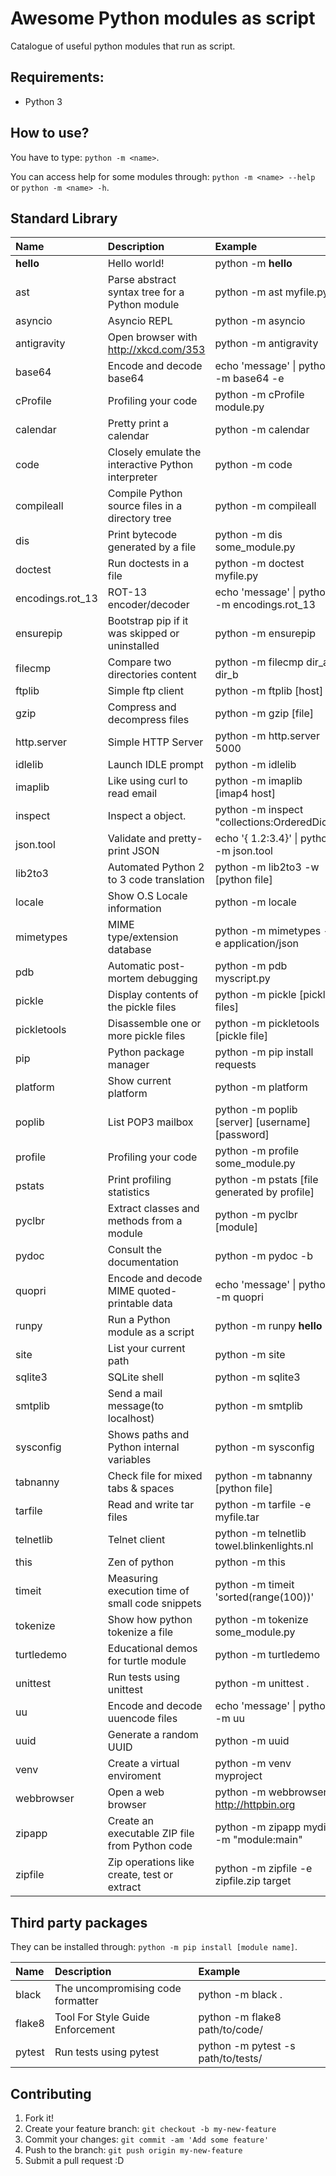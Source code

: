 # Awesome Python modules as script

Catalogue of useful python modules that run as script.

## Requirements:

- Python 3

## How to use?

You have to type: `python -m <name>`.

You can access help for some modules through: `python -m <name> --help` or `python -m <name> -h`.

## Standard Library

| Name             | Description                                        | Example                                         |
| :--------------- | :------------------------------------------------- | :---------------------------------------------- |
| __hello__        | Hello world!                                       | python -m __hello__                             |
| ast              | Parse abstract syntax tree for a Python module     | python -m ast myfile.py                         |
| asyncio          | Asyncio REPL                                       | python -m asyncio                               |
| antigravity      | Open browser with http://xkcd.com/353              | python -m antigravity                           |
| base64           | Encode and decode base64                           | echo 'message' \| python -m base64 -e           |
| cProfile         | Profiling your code                                | python -m cProfile module.py                    |
| calendar         | Pretty print a calendar                            | python -m calendar                              |
| code             | Closely emulate the interactive Python interpreter | python -m code                                  |
| compileall       | Compile Python source files in a directory tree    | python -m compileall                            |
| dis              | Print bytecode generated by a file                 | python -m dis some_module.py                    |
| doctest          | Run doctests in a file                             | python -m doctest myfile.py                     |
| encodings.rot_13 | ROT-13 encoder/decoder                             | echo 'message' \| python -m encodings.rot_13    |
| ensurepip        | Bootstrap pip if it was skipped or uninstalled     | python -m ensurepip                             |
| filecmp          | Compare two directories content                    | python -m filecmp dir_a dir_b                   |
| ftplib           | Simple ftp client                                  | python -m ftplib [host]                         |
| gzip             | Compress and decompress files                      | python -m gzip [file]                           |
| http.server      | Simple HTTP Server                                 | python -m http.server 5000                      |
| idlelib          | Launch IDLE prompt                                 | python -m idlelib                               |
| imaplib          | Like using curl to read email                      | python -m imaplib [imap4 host]                  |
| inspect          | Inspect a object.                                  | python -m inspect "collections:OrderedDict"     |
| json.tool        | Validate and pretty-print JSON                     | echo '{ 1.2:3.4}' \| python -m json.tool        |
| lib2to3          | Automated Python 2 to 3 code translation           | python -m lib2to3 -w [python file]              |
| locale           | Show O.S Locale information                        | python -m locale                                |
| mimetypes        | MIME type/extension database                       | python -m mimetypes -e application/json         |
| pdb              | Automatic post-mortem debugging                    | python -m pdb myscript.py                       |
| pickle           | Display contents of the pickle files               | python -m pickle [pickle files]                 |
| pickletools      | Disassemble one or more pickle files               | python -m pickletools [pickle file]             |
| pip              | Python package manager                             | python -m pip install requests                  |
| platform         | Show current platform                              | python -m platform                              |
| poplib           | List POP3 mailbox                                  | python -m poplib [server] [username] [password] |
| profile          | Profiling your code                                | python -m profile some_module.py                |
| pstats           | Print profiling statistics                         | python -m pstats [file generated by profile]    |
| pyclbr           | Extract classes and methods from a module          | python -m pyclbr [module]                       |
| pydoc            | Consult the documentation                          | python -m pydoc -b                              |
| quopri           | Encode and decode MIME quoted-printable data       | echo 'message' \| python -m quopri              |
| runpy            | Run a Python module as a script                    | python -m runpy __hello__                       |
| site             | List your current path                             | python -m site                                  |
| sqlite3          | SQLite shell                                       | python -m sqlite3                               |
| smtplib          | Send a mail message(to localhost)                  | python -m smtplib                               |
| sysconfig        | Shows paths and Python internal variables          | python -m sysconfig                             |
| tabnanny         | Check file for mixed tabs & spaces                 | python -m tabnanny [python file]                |
| tarfile          | Read and write tar files                           | python -m tarfile -e myfile.tar                 |
| telnetlib        | Telnet client                                      | python -m telnetlib towel.blinkenlights.nl      |
| this             | Zen of python                                      | python -m this                                  |
| timeit           | Measuring execution time of small code snippets    | python -m timeit 'sorted(range(100))'           |
| tokenize         | Show how python tokenize a file                    | python -m tokenize some_module.py               |
| turtledemo       | Educational demos for turtle module                | python -m turtledemo                            |
| unittest         | Run tests using unittest                           | python -m unittest .                            |
| uu               | Encode and decode uuencode files                   | echo 'message' \| python -m uu                  |
| uuid             | Generate a random UUID                             | python -m uuid                                  |
| venv             | Create a virtual enviroment                        | python -m venv myproject                        |
| webbrowser       | Open a web browser                                 | python -m webbrowser http://httpbin.org         |
| zipapp           | Create an executable ZIP file from Python code     | python -m zipapp mydir -m "module:main"         |
| zipfile          | Zip operations like create, test or extract        | python -m zipfile -e zipfile.zip target         |

## Third party packages

They can be installed through: `python -m pip install [module name]`.

| Name   | Description                       | Example                            |
| :----- | :-------------------------------- | :--------------------------------- |
| black  | The uncompromising code formatter | python -m black .                  |
| flake8 | Tool For Style Guide Enforcement  | python -m flake8 path/to/code/     |
| pytest | Run tests using pytest            | python -m pytest -s path/to/tests/ |

## Contributing

1. Fork it!
2. Create your feature branch: `git checkout -b my-new-feature`
3. Commit your changes: `git commit -am 'Add some feature'`
4. Push to the branch: `git push origin my-new-feature`
5. Submit a pull request :D
